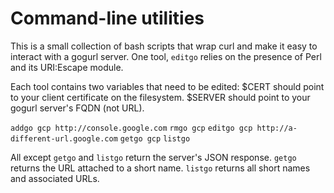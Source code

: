 # Command-line utilities

This is a small collection of bash scripts that wrap curl and make it easy to
interact with a gogurl server. One tool, `editgo` relies on the presence of
Perl and its URI:Escape module.

Each tool contains two variables that need to be edited:
$CERT should point to your client certificate on the filesystem.
$SERVER should point to your gogurl server's FQDN (not URL).

`addgo gcp http://console.google.com`
`rmgo gcp`
`editgo gcp http://a-different-url.google.com`
`getgo gcp`
`listgo`

All except `getgo` and `listgo` return the server's JSON response. `getgo` returns the URL
attached to a short name. `listgo` returns all short names and associated URLs.

